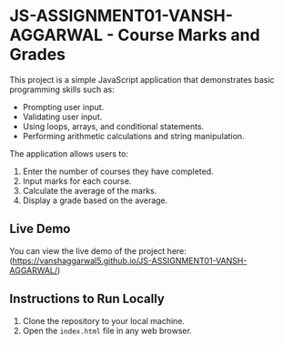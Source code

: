 # JS-ASSIGNMENT01-VANSH-AGGARWAL - Course Marks and Grades

This project is a simple JavaScript application that demonstrates basic programming skills such as:
- Prompting user input.
- Validating user input.
- Using loops, arrays, and conditional statements.
- Performing arithmetic calculations and string manipulation.

The application allows users to:
1. Enter the number of courses they have completed.
2. Input marks for each course.
3. Calculate the average of the marks.
4. Display a grade based on the average.

## Live Demo

You can view the live demo of the project here: (https://vanshaggarwal5.github.io/JS-ASSIGNMENT01-VANSH-AGGARWAL/)

## Instructions to Run Locally
1. Clone the repository to your local machine.
2. Open the `index.html` file in any web browser.
